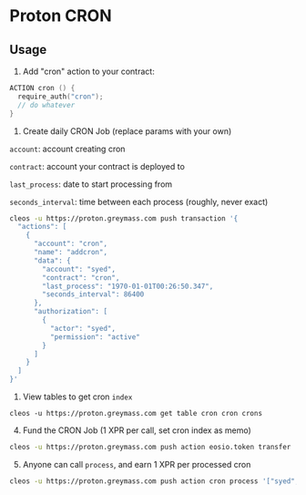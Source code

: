 # Proton CRON

## Usage

1. Add "cron" action to your contract:
```c++
ACTION cron () {
  require_auth("cron");
  // do whatever
}
```

1. Create daily CRON Job (replace params with your own)

`account`: account creating cron

`contract`: account your contract is deployed to

`last_process`: date to start processing from

`seconds_interval`: time between each process (roughly, never exact)

```sh
cleos -u https://proton.greymass.com push transaction '{
  "actions": [
    {
      "account": "cron",
      "name": "addcron",
      "data": {
        "account": "syed",
        "contract": "cron",
        "last_process": "1970-01-01T00:26:50.347",
        "seconds_interval": 86400
      },
      "authorization": [
        {
          "actor": "syed",
          "permission": "active"
        }
      ]
    }
  ]
}'
```

1. View tables to get cron `index`
```
cleos -u https://proton.greymass.com get table cron cron crons
```

4. Fund the CRON Job (1 XPR per call, set cron index as memo)
```sh
cleos -u https://proton.greymass.com push action eosio.token transfer '["syed", "cron", "2.0000 XPR", "0"]' -p syed
```

5. Anyone can call `process`, and earn 1 XPR per processed cron
```sh
cleos -u https://proton.greymass.com push action cron process '["syed", "5"]' -p syed
```